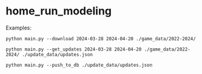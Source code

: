 # home_run_modeling

Examples:

```
python main.py --download 2024-03-28 2024-04-20 ./game_data/2022-2024/
```

```
python main.py --get_updates 2024-03-28 2024-04-20 ./game_data/2022-2024/ ./update_data/updates.json
```

```
python main.py --push_to_db ./update_data/updates.json
```

